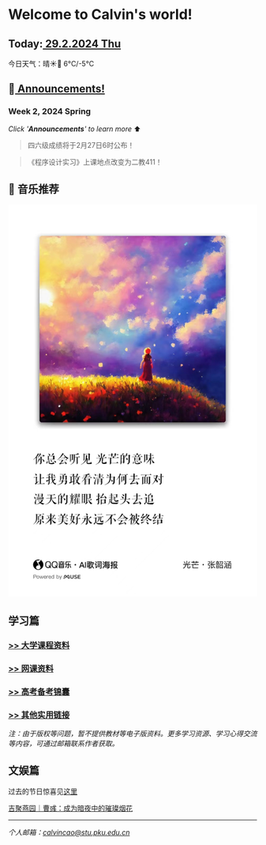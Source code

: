 # Welcome to Calvin's world!

## Today:[ 29.2.2024 Thu](/schedule/24sp-thu)
今日天气：晴☀️🧊 6°C/-5°C

## 📢[ Announcements!](/24sp/week2) 

### **Week 2**, 2024 Spring

*Click '**Announcements**' to learn more* ⬆️

> 四六级成绩将于2月27日6时公布！

> 《程序设计实习》上课地点改变为二教411！

## 🎵 音乐推荐

![happy 元宵节!](/24sp/song/guangmang.jpg)

## 学习篇

### [>> 大学课程资料](university_courses)

### [>> 网课资料](online_course)

### [>> 高考备考锦囊](gaokao)

### [>> 其他实用链接](links)

*注：由于版权等问题，暂不提供教材等电子版资料。更多学习资源、学习心得交流等内容，可通过邮箱联系作者获取。*

## 文娱篇

过去的节日惊喜见[这里](/activity)

[吉聚燕园｜曹彧：成为暗夜中的璀璨烟花](https://mp.weixin.qq.com/s/zs2K9cgmLi-b9N5gp6V9Jg)

----
*个人邮箱：calvincao@stu.pku.edu.cn*